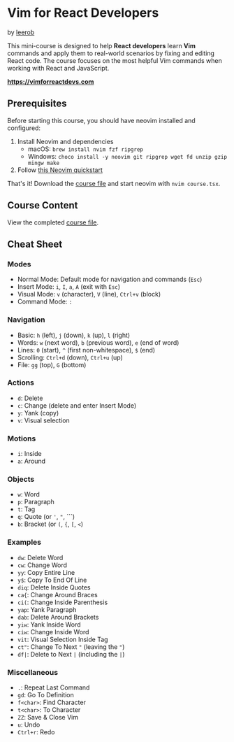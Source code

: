 # Vim for React Developers

by [leerob](https://leerob.com)

This mini-course is designed to help **React developers** learn **Vim** commands and apply them to real-world scenarios by fixing and editing React code. The course focuses on the most helpful Vim commands when working with React and JavaScript.

**https://vimforreactdevs.com**

## Prerequisites

Before starting this course, you should have neovim installed and configured:

1. Install Neovim and dependencies
   - macOS: `brew install nvim fzf ripgrep`
   - Windows: `choco install -y neovim git ripgrep wget fd unzip gzip mingw make`
2. Follow [this Neovim quickstart](https://github.com/nvim-lua/kickstart.nvim)

That's it! Download the [course file](./public/course.tsx) and start neovim with `nvim course.tsx`.

## Course Content

View the completed [course file](./public/course.tsx).

## Cheat Sheet

### Modes

- Normal Mode: Default mode for navigation and commands (`Esc`)
- Insert Mode: `i`, `I`, `a`, `A` (exit with `Esc`)
- Visual Mode: `v` (character), `V` (line), `Ctrl+v` (block)
- Command Mode: `:`

### Navigation

- Basic: `h` (left), `j` (down), `k` (up), `l` (right)
- Words: `w` (next word), `b` (previous word), `e` (end of word)
- Lines: `0` (start), `^` (first non-whitespace), `$` (end)
- Scrolling: `Ctrl+d` (down), `Ctrl+u` (up)
- File: `gg` (top), `G` (bottom)

### Actions

- `d`: Delete
- `c`: Change (delete and enter Insert Mode)
- `y`: Yank (copy)
- `v`: Visual selection

### Motions

- `i`: Inside
- `a`: Around

### Objects

- `w`: Word
- `p`: Paragraph
- `t`: Tag
- `q`: Quote (or `'`, `"`, ```)
- `b`: Bracket (or `(`, `{`, `[`, `<`)

### Examples

- `dw`: Delete Word
- `cw`: Change Word
- `yy`: Copy Entire Line
- `y$`: Copy To End Of Line
- `diq`: Delete Inside Quotes
- `ca{`: Change Around Braces
- `ci(`: Change Inside Parenthesis
- `yap`: Yank Paragraph
- `dab`: Delete Around Brackets
- `yiw`: Yank Inside Word
- `ciw`: Change Inside Word
- `vit`: Visual Selection Inside Tag
- `ct"`: Change To Next `"` (leaving the `"`)
- `df|`: Delete to Next `|` (including the `|`)

### Miscellaneous

- `.`: Repeat Last Command
- `gd`: Go To Definition
- `f<char>`: Find Character
- `t<char>`: To Character
- `ZZ`: Save & Close Vim
- `u`: Undo
- `Ctrl+r`: Redo
